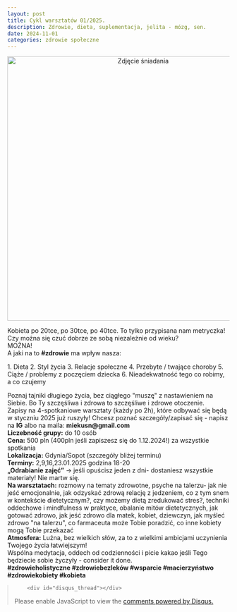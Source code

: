 ```yaml
---
layout: post
title: Cykl warsztatów 01/2025.
description: Zdrowie, dieta, suplementacja, jelita - mózg, sen.
date: 2024-11-01
categories: zdrowie społeczne
---
```

<div style="text-align:center;">
    <img src="https://www.pharmabusters.pl/assets/images/styczen-image.jpg" alt="Zdjęcie śniadania" style="width:600px;" />
</div>

<p>Kobieta po 20tce, po 30tce, po 40tce. To tylko przypisana nam metryczka! Czy można się czuć dobrze ze sobą niezależnie od wieku? <br>
MOŻNA! <br>
A jaki na to <b>#zdrowie</b> ma wpływ nasza:
</p>
1. Dieta
2. Styl życia
3. Relacje społeczne
4. Przebyte / twające choroby
5. Ciąże / problemy z poczęciem dziecka
6. Nieadekwatność tego co robimy, a co czujemy

<p>Poznaj tajniki długiego życia, bez ciągłego "muszę" z nastawieniem na Siebie. Bo Ty szczęśliwa i zdrowa to szczęśliwe i zdrowe otoczenie. <br>
Zapisy na 4-spotkaniowe warsztaty (każdy po 2h), które odbywać się będą w styczniu 2025 już ruszyły! Chcesz poznać szczegóły/zapisać się - napisz na <b>IG</b> albo na maila: <b>miekusn@gmail.com</b><br>
<b>Liczebność grupy:</b>  do 10 osób <br>
<b>Cena:</b> 500 pln (400pln jeśli zapiszesz się do 1.12.2024!) za wszystkie spotkania <br>
<b>Lokalizacja:</b> Gdynia/Sopot (szczegóły bliżej terminu)<br>
<b>Terminy:</b> 2,9,16,23.01.2025 godzina 18-20 <br>
<b>„Odrabianie zajęć”</b> -> jeśli opuścisz jeden z dni- dostaniesz wszystkie materiały! Nie martw się.<br>
<b>Na warsztatach:</b> rozmowy na tematy zdrowotne, psyche na talerzu- jak nie jeść emocjonalnie, jak odzyskać zdrową relację z jedzeniem, co z tym snem w kontekście dietetycznym?, czy możemy dietą zredukować stres?, techniki oddechowe i mindfulness w praktyce, obalanie mitów dietetycznych, jak gotować zdrowo, jak jeść zdrowo dla matek, kobiet, dziewczyn, jak myśleć zdrowo "na talerzu", co farmaceuta może Tobie poradzić, co inne kobiety mogą Tobie przekazać<br>
<b>Atmosfera:</b> Luźna, bez wielkich słów, za to z wielkimi ambicjami uczynienia Twojego życia łatwiejszym! <br>
Wspólna medytacja, oddech od codzienności i picie kakao jeśli Tego będziecie sobie życzyły - consider it done. <br>
<b>#zdrowieholistyczne #zdrowiebezleków #wsparcie #macierzyństwo #zdrowiekobiety #kobieta</b>
</p>
<blockquote style="margin-left:0px;">	
		
		<div id="disqus_thread"></div>
<script>
    /**
    *  RECOMMENDED CONFIGURATION VARIABLES: EDIT AND UNCOMMENT THE SECTION BELOW TO INSERT DYNAMIC VALUES FROM YOUR PLATFORM OR CMS.
    *  LEARN WHY DEFINING THESE VARIABLES IS IMPORTANT: https://disqus.com/admin/universalcode/#configuration-variables    */
    /*
    var disqus_config = function () {
    this.page.url = 'https://www.pharmabusters.pl/2024/11/01/cykl-warsztatow-01-2025.html';  // Replace PAGE_URL with your page's canonical URL variable
    this.page.identifier = PAGE_IDENTIFIER; // Replace PAGE_IDENTIFIER with your page's unique identifier variable
    };
    */
    (function() { // DON'T EDIT BELOW THIS LINE
    var d = document, s = d.createElement('script');
    s.src = 'https://pharmabusters.disqus.com/embed.js';
    s.setAttribute('data-timestamp', +new Date());
    (d.head || d.body).appendChild(s);
    })();
</script>
<noscript>Please enable JavaScript to view the <a href="https://disqus.com/?ref_noscript">comments powered by Disqus.</a></noscript>
<script id="dsq-count-scr" src="//pharmabusters.disqus.com/count.js" async></script>
</blockquote>
